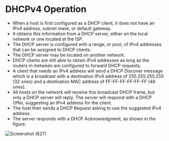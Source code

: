 # DHCPv4 Operation

- When a host is first configured as a DHCP client, it does not have an IPv4 address, subnet mask, or default gateway.
- It obtains this information from a DHCP server, either on the local network or one located at the ISP.
- The DHCP server is configured with a range, or pool, of IPv4 addresses that can be assigned to DHCP clients.
- The DHCP server may be located on another network.
- DHCP clients are still able to obtain IPv4 addresses as long as the routers in-between are configured to forward DHCP requests.
- A client that needs an IPv4 address will send a DHCP Discover message which is a broadcast with a destination IPv4 address of 255.255.255.255 (32 ones) and a destination MAC address of FF-FF-FF-FF-FF-FF (48 ones).
- All hosts on the network will receive this broadcast DHCP frame, but only a DHCP server will reply. The server will respond with a DHCP Offer, suggesting an IPv4 address for the client.
- The host then sends a DHCP Request asking to use the suggested IPv4 address.
- The server responds with a DHCP Acknowledgment, as shown in the figure.

![Screenshot (627)](https://user-images.githubusercontent.com/63872951/172646257-c4f53253-9ba2-4ad2-a6a5-e725bea2d45d.png)
